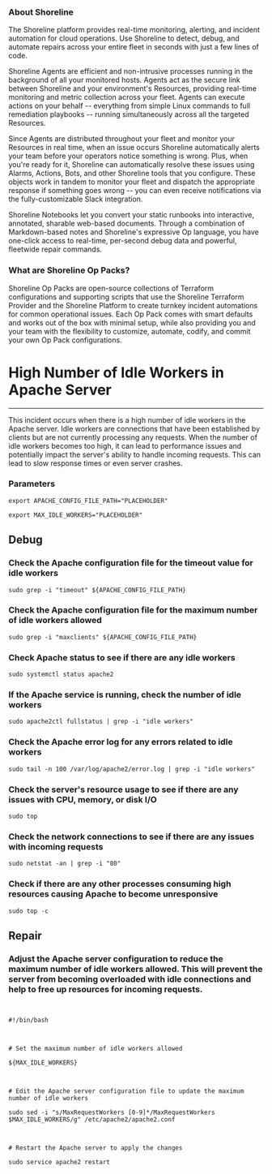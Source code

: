 
### About Shoreline
The Shoreline platform provides real-time monitoring, alerting, and incident automation for cloud operations. Use Shoreline to detect, debug, and automate repairs across your entire fleet in seconds with just a few lines of code.

Shoreline Agents are efficient and non-intrusive processes running in the background of all your monitored hosts. Agents act as the secure link between Shoreline and your environment's Resources, providing real-time monitoring and metric collection across your fleet. Agents can execute actions on your behalf -- everything from simple Linux commands to full remediation playbooks -- running simultaneously across all the targeted Resources.

Since Agents are distributed throughout your fleet and monitor your Resources in real time, when an issue occurs Shoreline automatically alerts your team before your operators notice something is wrong. Plus, when you're ready for it, Shoreline can automatically resolve these issues using Alarms, Actions, Bots, and other Shoreline tools that you configure. These objects work in tandem to monitor your fleet and dispatch the appropriate response if something goes wrong -- you can even receive notifications via the fully-customizable Slack integration.

Shoreline Notebooks let you convert your static runbooks into interactive, annotated, sharable web-based documents. Through a combination of Markdown-based notes and Shoreline's expressive Op language, you have one-click access to real-time, per-second debug data and powerful, fleetwide repair commands.

### What are Shoreline Op Packs?
Shoreline Op Packs are open-source collections of Terraform configurations and supporting scripts that use the Shoreline Terraform Provider and the Shoreline Platform to create turnkey incident automations for common operational issues. Each Op Pack comes with smart defaults and works out of the box with minimal setup, while also providing you and your team with the flexibility to customize, automate, codify, and commit your own Op Pack configurations.

# High Number of Idle Workers in Apache Server
---

This incident occurs when there is a high number of idle workers in the Apache server. Idle workers are connections that have been established by clients but are not currently processing any requests. When the number of idle workers becomes too high, it can lead to performance issues and potentially impact the server's ability to handle incoming requests. This can lead to slow response times or even server crashes.

### Parameters
```shell
export APACHE_CONFIG_FILE_PATH="PLACEHOLDER"

export MAX_IDLE_WORKERS="PLACEHOLDER"
```

## Debug

### Check the Apache configuration file for the timeout value for idle workers
```shell
sudo grep -i "timeout" ${APACHE_CONFIG_FILE_PATH}
```

### Check the Apache configuration file for the maximum number of idle workers allowed
```shell
sudo grep -i "maxclients" ${APACHE_CONFIG_FILE_PATH}
```

### Check Apache status to see if there are any idle workers
```shell
sudo systemctl status apache2
```

### If the Apache service is running, check the number of idle workers
```shell
sudo apache2ctl fullstatus | grep -i "idle workers"
```

### Check the Apache error log for any errors related to idle workers
```shell
sudo tail -n 100 /var/log/apache2/error.log | grep -i "idle workers"
```

### Check the server's resource usage to see if there are any issues with CPU, memory, or disk I/O
```shell
sudo top
```

### Check the network connections to see if there are any issues with incoming requests
```shell
sudo netstat -an | grep -i "80"
```

### Check if there are any other processes consuming high resources causing Apache to become unresponsive
```shell
sudo top -c
```

## Repair

### Adjust the Apache server configuration to reduce the maximum number of idle workers allowed. This will prevent the server from becoming overloaded with idle connections and help to free up resources for incoming requests.
```shell


#!/bin/bash



# Set the maximum number of idle workers allowed

${MAX_IDLE_WORKERS}



# Edit the Apache server configuration file to update the maximum number of idle workers

sudo sed -i "s/MaxRequestWorkers [0-9]*/MaxRequestWorkers $MAX_IDLE_WORKERS/g" /etc/apache2/apache2.conf



# Restart the Apache server to apply the changes

sudo service apache2 restart


```
